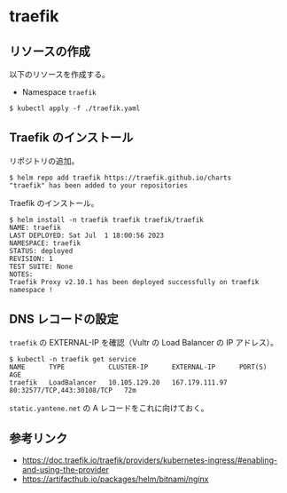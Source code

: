 # traefik

## リソースの作成

以下のリソースを作成する。

- Namespace `traefik`

```
$ kubectl apply -f ./traefik.yaml
```

## Traefik のインストール

リポジトリの追加。

```
$ helm repo add traefik https://traefik.github.io/charts
"traefik" has been added to your repositories
```

Traefik のインストール。

```
$ helm install -n traefik traefik traefik/traefik
NAME: traefik
LAST DEPLOYED: Sat Jul  1 18:00:56 2023
NAMESPACE: traefik
STATUS: deployed
REVISION: 1
TEST SUITE: None
NOTES:
Traefik Proxy v2.10.1 has been deployed successfully on traefik namespace !
```

## DNS レコードの設定

`traefik` の EXTERNAL-IP を確認（Vultr の Load Balancer の IP アドレス）。

```
$ kubectl -n traefik get service
NAME      TYPE           CLUSTER-IP      EXTERNAL-IP      PORT(S)                      AGE
traefik   LoadBalancer   10.105.129.20   167.179.111.97   80:32577/TCP,443:30108/TCP   72m
```

`static.yantene.net` の A レコードをこれに向けておく。

## 参考リンク

- https://doc.traefik.io/traefik/providers/kubernetes-ingress/#enabling-and-using-the-provider
- https://artifacthub.io/packages/helm/bitnami/nginx
